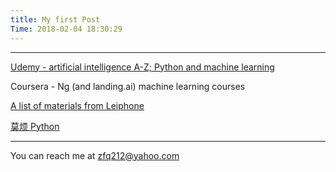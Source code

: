 ```yaml
---
title: My first Post
Time: 2018-02-04 18:30:29
---
```


---

[Udemy - artificial intelligence A-Z; Python and machine learning](https://www.udemy.com/home/my-courses/learning/)

Coursera - Ng (and landing.ai) machine learning courses

[A list of materials from Leiphone](https://www.leiphone.com/news/201801/pM48Ekleds2b6j5i.html)


<a href="https://morvanzhou.github.io/">莫烦 Python</a>

---

You can reach me at zfq212@yahoo.com
